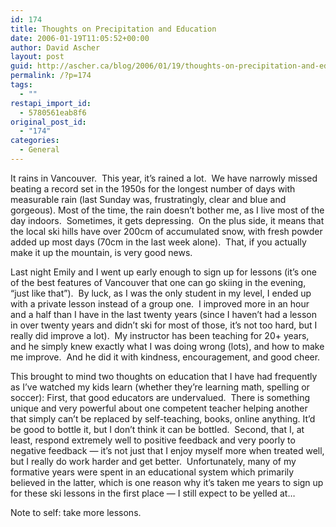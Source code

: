 ```yaml
---
id: 174
title: Thoughts on Precipitation and Education
date: 2006-01-19T11:05:52+00:00
author: David Ascher
layout: post
guid: http://ascher.ca/blog/2006/01/19/thoughts-on-precipitation-and-education/
permalink: /?p=174
tags:
  - ""
restapi_import_id:
  - 5780561eab8f6
original_post_id:
  - "174"
categories:
  - General
---
```

It rains in Vancouver.&nbsp; This year, it&#8217;s rained a lot.&nbsp; We have narrowly missed beating a record set in the 1950s for the longest number of days with measurable rain (last Sunday was, frustratingly, clear and blue and gorgeous). Most of the time, the rain doesn&#8217;t bother me, as I live most of the day indoors.&nbsp; Sometimes, it gets depressing.&nbsp; On the plus side, it means that the local ski hills have over 200cm of accumulated snow, with fresh powder added up most days (70cm in the last week alone).&nbsp; That, if you actually make it up the mountain, is very good news.

Last night Emily and I went up early enough to sign up for lessons (it&#8217;s one of the best features of Vancouver that one can go skiing in the evening, &#8220;just like that&#8221;).&nbsp; By luck, as I was the only student in my level, I ended up with a private lesson instead of a group one.&nbsp; I improved more in an hour and a half than I have in the last twenty years (since I haven&#8217;t had a lesson in over twenty years and didn&#8217;t ski for most of those, it&#8217;s not too hard, but I really did improve a lot).&nbsp; My instructor has been teaching for 20+ years, and he simply knew exactly what I was doing wrong (lots), and how to make me improve.&nbsp; And he did it with kindness, encouragement, and good cheer.

This brought to mind two thoughts on education that I have had frequently as I&#8217;ve watched my kids learn (whether they&#8217;re learning math, spelling or soccer): First, that good educators are undervalued.&nbsp; There is something unique and very powerful about one competent teacher helping another that simply can&#8217;t be replaced by self-teaching, books, online anything. It&#8217;d be good to bottle it, but I don&#8217;t think it can be bottled.&nbsp; Second, that I, at least, respond extremely well to positive feedback and very poorly to negative feedback &#8212; it&#8217;s not just that I enjoy myself more when treated well, but I really do work harder and get better.&nbsp; Unfortunately, many of my formative years were spent in an educational system which primarily believed in the latter, which is one reason why it&#8217;s taken me years to sign up for these ski lessons in the first place &#8212; I still expect to be yelled at&#8230;

Note to self: take more lessons.
